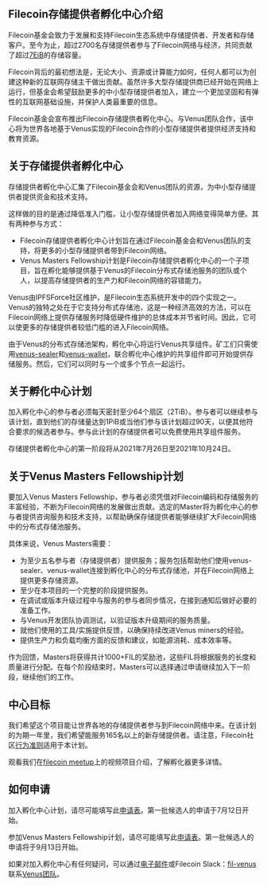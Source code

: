 ## Filecoin存储提供者孵化中心介绍

Filecoin基金会致力于发展和支持Filecoin生态系统中存储提供者、开发者和存储客户。至今为止，超过2700名存储提供者参与了Filecoin网络与经济，共同贡献了超过[7EiB](https://filscan.io/)的存储容量。

Filecoin背后的最初想法是，无论大小、资源或计算能力如何，任何人都可以为创建这种新的互联网存储主干做出贡献。虽然许多大型存储提供商已经开始在网络上运行，但基金会希望鼓励更多的中小型存储提供者加入，建立一个更加坚固和有弹性的互联网基础设施，并保护人类最重要的信息。

Filecoin基金会宣布推出Filecoin存储提供者孵化中心。与Venus团队合作，该中心将为世界各地基于Venus实现的Filecoin合作的小型存储提供者提供经济支持和教育资源。

## 关于存储提供者孵化中心

存储提供者孵化中心汇集了Filecoin基金会和Venus团队的资源，为中小型存储提供者提供资金和技术支持。

这样做的目的是通过降低准入门槛，让小型存储提供者加入网络变得简单方便。其有两种参与方式：

- Filecoin存储提供者孵化中心计划旨在通过Filecoin基金会和Venus团队的支持，将更多的小型存储提供者带到Filecoin网络。
- Venus Masters Fellowship计划是Filecoin存储提供者孵化中心的一个子项目，旨在孵化能够提供基于Venus的Filecoin分布式存储池服务的团队或个人，以提高存储提供者的生产力和Filecoin网络的容错能力。

Venus由IPFSForce社区维护，是Filecoin生态系统开发中的四个实现之一。Venus的独特之处在于它支持分布式存储池，这是一种经济高效的方法，可以在Filecoin网络上提供存储服务时降低硬件维护的总体成本并节省时间。因此，它可以使更多的存储提供者较低门槛的进入Filecoin网络。

由于Venus的分布式存储池架构，孵化中心将运行Venus共享组件。矿工们只需使用[venus-sealer](https://github.com/filecoin-project/venus-sealer)和[venus-wallet](https://github.com/filecoin-project/venus-sealer)，联合孵化中心维护的共享组件即可开始提供存储服务。然后，它们可以同时与一个或多个节点一起运行。

## 关于孵化中心计划

加入孵化中心的参与者必须每天密封至少64个扇区（2TiB）。参与者可以继续参与该计划，直到他们的存储量达到1PiB或当他们参与该计划超过90天，以便其他符合要求的候选者参与。参与此计划的存储提供者可以免费使用共享组件服务。

存储提供者孵化中心的第一阶段将从2021年7月26日至2021年10月24日。

## 关于Venus Masters Fellowship计划

要加入Venus Masters Fellowship，参与者必须凭借对Filecoin编码和存储服务的丰富经验，不断为Filecoin网络的发展做出贡献。选定的Master将为孵化中心的参与者提供咨询服务和技术支持，以帮助确保存储提供者能够继续扩大Filecoin网络中的分布式存储池服务。

具体来说，Venus Masters需要：

- 为至少五名参与者（存储提供者）提供服务；服务包括帮助他们使用venus-sealer、venus-wallet连接到孵化中心的分布式存储池，并在Filecoin网络上提供更多存储资源。
- 至少在本项目的一个完整的阶段提供服务。
- 在调试或版本升级过程中与服务的参与者同步情况，在接到通知后做好必要的准备工作。
- 与Venus开发团队协调测试，以验证版本升级期间的服务质量。
- 就他们使用的工具/实施提供反馈，以确保持续改进Venus miners的经验。
- 提供生产力和负载均衡方面的反馈和建议，如能源消耗、成本效率等。

作为回馈，Masters将获得共计1000+FIL的奖励池，这些FIL将根据服务的长度和质量进行分配。在每个阶段结束时，Masters可以选择通过申请继续加入下一阶段，继续他们的工作。

## 中心目标

我们希望这个项目能让世界各地的存储提供者参与到Filecoin网络中来。在该计划的为期一年里，我们希望能服务165名以上的新存储提供者。请注意，Filecoin社区[行为准则](https://github.com/filecoin-project/community/blob/master/CODE_OF_CONDUCT.md)适用于本计划。

观看我们在[filecoin meetup](https://youtu.be/Sj-lP8wwoB8?t=778)上的视频项目介绍，了解孵化器更多详情。

## 如何申请

加入孵化中心计划，请尽可能填写此[申请表](http://venusteam.mikecrm.com/1lmpQtj)。第一批候选人的申请于7月12日开始。

参加Venus Masters Fellowship计划，请尽可能填写此[申请表](http://venusteam.mikecrm.com/KWWYu0F)。第一批候选人的申请将于9月13日开始。

如果对加入孵化中心有任何疑问，可以通过[电子邮件](mailto:venus@ipfsforce.com)或Filecoin Slack：[fil-venus](https://filecoinproject.slack.com/archives/CEHHJNJS3)联系[Venus团队](mailto:venus@ipfsforce.com)。

